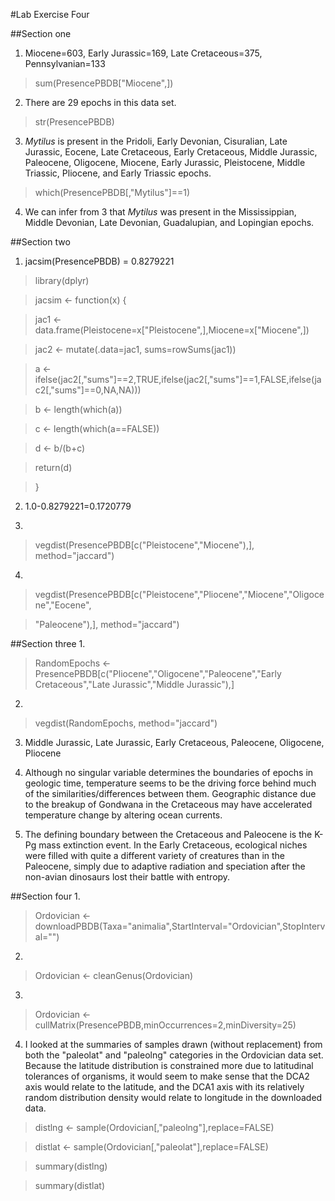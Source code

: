 #Lab Exercise Four

##Section one
1. Miocene=603, Early Jurassic=169, Late Cretaceous=375, Pennsylvanian=133
  > sum(PresencePBDB["Miocene",])

2. There are 29 epochs in this data set. 
  > str(PresencePBDB)

3. *Mytilus* is present in the Pridoli, Early Devonian, Cisuralian, Late Jurassic, Eocene, Late Cretaceous, Early Cretaceous, Middle Jurassic, Paleocene, Oligocene, Miocene, Early Jurassic, Pleistocene, Middle Triassic, Pliocene, and Early Triassic epochs. 
  > which(PresencePBDB[,"Mytilus"]==1)

4. We can infer from 3 that *Mytilus* was present in the Mississippian, Middle Devonian, Late Devonian, Guadalupian, and Lopingian epochs.

##Section two
1. jacsim(PresencePBDB) = 0.8279221
  
  > library(dplyr)

  > jacsim <- function(x) {

  > jac1 <- data.frame(Pleistocene=x["Pleistocene",],Miocene=x["Miocene",])
  
  > jac2 <- mutate(.data=jac1, sums=rowSums(jac1))
  
  > a <- ifelse(jac2[,"sums"]==2,TRUE,ifelse(jac2[,"sums"]==1,FALSE,ifelse(jac2[,"sums"]==0,NA,NA)))
  
  > b <- length(which(a))
  
  > c <- length(which(a==FALSE))
  
  > d <- b/(b+c)
  
  > return(d)
  
  > }
  
  
2. 1.0-0.8279221=0.1720779

3.
  > vegdist(PresencePBDB[c("Pleistocene","Miocene"),], method="jaccard")

4.
  > vegdist(PresencePBDB[c("Pleistocene","Pliocene","Miocene","Oligocene","Eocene",

  > "Paleocene"),], method="jaccard")
  
##Section three
1.
  > RandomEpochs <- PresencePBDB[c("Pliocene","Oligocene","Paleocene","Early Cretaceous","Late Jurassic","Middle Jurassic"),]

2.
  > vegdist(RandomEpochs, method="jaccard")
  

3. Middle Jurassic, Late Jurassic, Early Cretaceous, Paleocene, Oligocene, Pliocene

4. Although no singular variable determines the boundaries of epochs in geologic time, temperature seems to be the driving force behind much of the similarities/differences between them. Geographic distance due to the breakup of Gondwana in the Cretaceous may have accelerated temperature change by altering ocean currents.

5. The defining boundary between the Cretaceous and Paleocene is the K-Pg mass extinction event. In the Early Cretaceous, ecological niches were filled with quite a different variety of creatures than in the Paleocene, simply due to adaptive radiation and speciation after the non-avian dinosaurs lost their battle with entropy.

##Section four
1.
  > Ordovician <- downloadPBDB(Taxa="animalia",StartInterval="Ordovician",StopInterval="")

2.
  > Ordovician <- cleanGenus(Ordovician)

3.
  > Ordovician <- cullMatrix(PresencePBDB,minOccurrences=2,minDiversity=25)
  

4. I looked at the summaries of samples drawn (without replacement) from both the "paleolat" and "paleolng" categories in the Ordovician data set. Because the latitude distribution is constrained more due to latitudinal tolerances of organisms, it would seem to make sense that the DCA2 axis would relate to the latitude, and the DCA1 axis with its relatively random distribution density would relate to longitude in the downloaded data.
  > distlng <- sample(Ordovician[,"paleolng"],replace=FALSE)
  
  > distlat <- sample(Ordovician[,"paleolat"],replace=FALSE)

  > summary(distlng)
  
  > summary(distlat)


  
